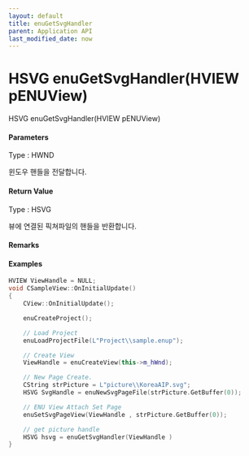```yaml
---
layout: default
title: enuGetSvgHandler
parent: Application API
last_modified_date: now
---
```

# HSVG enuGetSvgHandler\(HVIEW pENUView\)

HSVG enuGetSvgHandler\(HVIEW pENUView\)

#### Parameters

Type : HWND

윈도우 핸들을 전달합니다.

#### Return Value

Type : HSVG

뷰에 연결된 픽쳐파일의 핸들을 반환합니다.

#### Remarks

#### Examples

```cpp
HVIEW ViewHandle = NULL; 
void CSampleView::OnInitialUpdate() 
{ 
    CView::OnInitialUpdate(); 

    enuCreateProject(); 

    // Load Project
    enuLoadProjectFile(L"Project\\sample.enup"); 

    // Create View
    ViewHandle = enuCreateView(this->m_hWnd); 

    // New Page Create. 
    CString strPicture = L"picture\\KoreaAIP.svg"; 
    HSVG SvgHandle = enuNewSvgPageFile(strPicture.GetBuffer(0)); 

    // ENU View Attach Set Page 
    enuSetSvgPageView(ViewHandle , strPicture.GetBuffer(0)); 

    // get picture handle
    HSVG hsvg = enuGetSvgHandler(ViewHandle )
}
```




